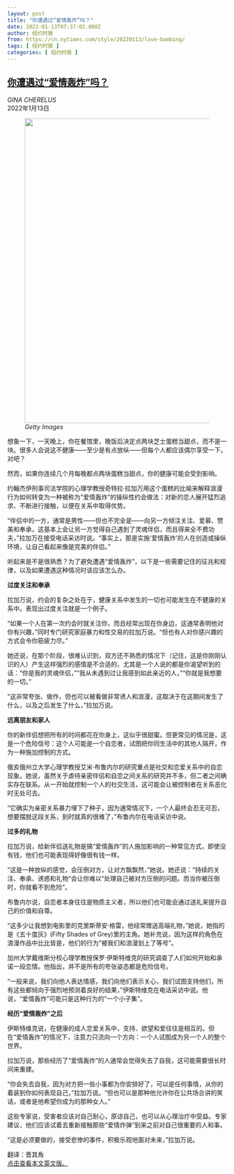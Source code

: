 ```yaml
---
layout: post
title: "你遭遇过“爱情轰炸”吗？"
date: 2022-01-13T07:37:02.000Z
author: 纽约时报
from: https://cn.nytimes.com/style/20220113/love-bombing/
tags: [ 纽约时报 ]
categories: [ 纽约时报 ]
---
```

<!--1642059422000-->
[你遭遇过“爱情轰炸”吗？](https://cn.nytimes.com/style/20220113/love-bombing/)
------

<div>
<address>GINA CHERELUS</address><time pudate="2022-01-13 03:10:02" datetime="2022-01-13 03:10:02">2022年1月13日</time><figure><img src="https://images.weserv.nl/?url=static01.nyt.com/images/2022/01/13/fashion/07LOVE-BOMBING/07LOVE-BOMBING-master1050.jpg" width="1050" height="700"><figcaption> <cite>Getty Images</cite></figcaption></figure><section><p>想象一下，一天晚上，你在餐馆里，晚饭后决定点两块芝士蛋糕当甜点，而不是一块。很多人会说这不健康——至少是有点放纵——但每个人都应该偶尔享受一下。对吧？</p><p>然而，如果你连续几个月每晚都点两块蛋糕当甜点，你的健康可能会受到影响。</p><p>约翰杰伊刑事司法学院的心理学教授奇特拉·拉加万用这个蛋糕的比喻来解释浪漫行为如何转变为一种被称为“爱情轰炸”的操纵性约会做法：对新的恋人展开猛烈追求、不断进行接触，以便在关系中取得优势。</p><p>“伴侣中的一方，通常是男性——但也不完全是——向另一方倾注关注、爱慕、赞美和奉承，这基本上会让另一方觉得自己遇到了灵魂伴侣，而且得来全不费功夫，”拉加万在接受电话采访时说。“事实上，那是实施‘爱情轰炸’的人在创造或操纵环境，让自己看起来像是完美的伴侣。”</p><p>听起来是不是很熟悉？为了避免遭遇“爱情轰炸”，以下是一些需要记住的征兆和规律，以及如果遭遇这种情况时该应该怎么办。</p><p><b>过度关注和奉承</b></p><p>拉加万说，约会的复杂之处在于，健康关系中发生的一切也可能发生在不健康的关系中。表现出过度关注就是一个例子。</p><p>“如果一个人在第一次约会时就关注你，而且经常出现在你身边，这通常表明他对你有兴趣，”同时专门研究家庭暴力和性交易的拉加万说。“但也有人对你感兴趣的方式会令你筋疲力尽。”</p><p>她还说，在那个阶段，很难认识到，双方还不熟悉的情况下（记住，这是你刚刚认识的人）产生这样强烈的感情是不合适的，尤其是一个人说的都是你渴望听到的话：“你是我的灵魂伴侣，”“我从未遇到过让我感到如此亲近的人，”“你就是我想要的一切。”</p><p>“这非常夸张、做作，但也可以被看做非常诱人和浪漫，这取决于在这期间发生了什么，以及之后发生了什么，”拉加万说。</p><p><b>远离朋友和家人</b></p><p>你的新伴侣想把所有的时间都花在你身上，这似乎很甜蜜。但更常见的情况是，这是一个危险信号：这个人可能是一个自恋者，试图把你同生活中的其他人隔开，作为一种施加控制的方式。</p><p>俄亥俄州立大学心理学教授艾米·布鲁内尔的研究重点是社交和恋爱关系中的自恋现象。她说，虽然关于虐待亲密伴侣和自恋之间关系的研究并不多，但二者之间确实存在联系。从一开始就控制一个人的社交生活，这可能会让被控制者在关系恶化时无处可去。</p><p>“它确实为亲密关系暴力埋下了种子，因为通常情况下，一个人最终会忍无可忍，想要摆脱这段关系，到时就真的很难了，”布鲁内尔在电话采访中说。</p><p><b>过多的礼物</b></p><p>拉加万说，给新伴侣送礼物是搞“爱情轰炸”的人施加影响的一种常见方式，即使没有钱，他们也可能表现得好像很有钱一样。</p><p>“这是一种放纵的感觉，会压倒对方，让对方飘飘然，”她说。她还说：“持续的关注、奉承、诱惑和礼物”会让你难以“处理自己被对方压倒的问题。而当你被压倒时，你就看不到危险”。</p><p>布鲁内尔说，自恋者本身往往是物质主义者，所以他们也可能会通过送礼来提升自己的价值和自尊。</p><p>“这多少让我想到电影里的克里斯蒂安·格雷，他经常赠送高端礼物，”她说，她指的是《五十度灰》(Fifty Shades of Grey)里的主角。她补充说，因为这样的角色在浪漫作品中比比皆是，他们的行为“被我们和浪漫划上了等号”。</p><p>加州大学戴维斯分校心理学教授保罗·伊斯特维克的研究调查了人们如何开始和承诺一段恋情。他指出，并不是所有的夸张姿态都是危险信号。</p><p>“一般来说，我们向他人表达情感，我们向他们表示关心，我们试图支持他们，所有这些都倾向于强烈地预测着良好的结果，”伊斯特维克在电话采访中说。他说，“爱情轰炸”可能只是这种行为的“一个小子集”。</p><p><b>经历“爱情轰炸”之后</b></p><p>伊斯特维克说，在健康的成人恋爱关系中，支持、欲望和爱往往是相互的。但在“爱情轰炸”的情况下，注意力只流向一个方向：一个人试图成为另一个人的整个世界。</p><p>拉加万说，那些经历了“爱情轰炸”的人通常会觉得失去了自我，这可能需要很长时间来重建。</p><p>“你会失去自我，因为对方把一些小事都为你安排好了，可以是任何事情，从你的着装到你如何表现自己，”拉加万说。“但也可以是那种他允许你在公共场合讲的笑话，或者是他希望你成为的那种女人。”</p><p>这些专家说，受害者应该对自己耐心，原谅自己，也可以从心理治疗中受益。专家建议，他们应该试着去重新接触那些“爱情炸弹”到来之前对自己很重要的人和事。</p><p>“这是必须要做的，接受悲惨的事件，积极乐观地面对未来，”拉加万说。</p></section><footer><p>翻译：晋其角<br><a rel="nofollow" target="_blank" href="https://www.nytimes.com/2022/01/10/style/love-bombing.html">点击查看本文英文版。</a></p></footer>
</div>

